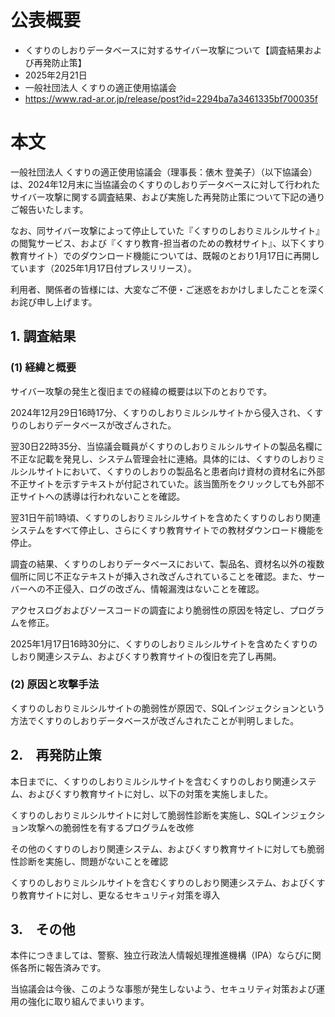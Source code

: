 # 公表概要
- くすりのしおりデータベースに対するサイバー攻撃について【調査結果および再発防止策】
- 2025年2月21日
- 一般社団法人 くすりの適正使用協議会
- https://www.rad-ar.or.jp/release/post?id=2294ba7a3461335bf700035f

# 本文
一般社団法人 くすりの適正使用協議会（理事長：俵木 登美子）（以下協議会）は、2024年12月末に当協議会のくすりのしおりデータベースに対して行われたサイバー攻撃に関する調査結果、および実施した再発防止策について下記の通りご報告いたします。

なお、同サイバー攻撃によって停止していた『くすりのしおりミルシルサイト』の閲覧サービス、および『くすり教育-担当者のための教材サイト』、以下くすり教育サイト）でのダウンロード機能については、既報のとおり1月17日に再開しています（2025年1月17日付プレスリリース）。

利用者、関係者の皆様には、大変なご不便・ご迷惑をおかけしましたことを深くお詫び申し上げます。

## 1. 調査結果
### (1) 経緯と概要
サイバー攻撃の発生と復旧までの経緯の概要は以下のとおりです。

2024年12月29日16時17分、くすりのしおりミルシルサイトから侵入され、くすりのしおりデータベースが改ざんされた。

翌30日22時35分、当協議会職員がくすりのしおりミルシルサイトの製品名欄に不正な記載を発見し、システム管理会社に連絡。具体的には、くすりのしおりミルシルサイトにおいて、くすりのしおりの製品名と患者向け資材の資材名に外部不正サイトを示すテキストが付記されていた。該当箇所をクリックしても外部不正サイトへの誘導は行われないことを確認。

翌31日午前1時頃、くすりのしおりミルシルサイトを含めたくすりのしおり関連システムをすべて停止し、さらにくすり教育サイトでの教材ダウンロード機能を停止。

調査の結果、くすりのしおりデータベースにおいて、製品名、資材名以外の複数個所に同じ不正なテキストが挿入され改ざんされていることを確認。また、サーバーへの不正侵入、ログの改ざん、情報漏洩はないことを確認。

アクセスログおよびソースコードの調査により脆弱性の原因を特定し、プログラムを修正。

2025年1月17日16時30分に、くすりのしおりミルシルサイトを含めたくすりのしおり関連システム、およびくすり教育サイトの復旧を完了し再開。

### (2) 原因と攻撃手法
くすりのしおりミルシルサイトの脆弱性が原因で、SQLインジェクションという方法でくすりのしおりデータベースが改ざんされたことが判明しました。

## 2.　再発防止策
本日までに、くすりのしおりミルシルサイトを含むくすりのしおり関連システム、およびくすり教育サイトに対し、以下の対策を実施しました。

くすりのしおりミルシルサイトに対して脆弱性診断を実施し、SQLインジェクション攻撃への脆弱性を有するプログラムを改修

その他のくすりのしおり関連システム、およびくすり教育サイトに対しても脆弱性診断を実施し、問題がないことを確認

くすりのしおりミルシルサイトを含むくすりのしおり関連システム、およびくすり教育サイトに対し、更なるセキュリティ対策を導入

## 3.　その他
本件につきましては、警察、独立行政法人情報処理推進機構（IPA）ならびに関係各所に報告済みです。

当協議会は今後、このような事態が発生しないよう、セキュリティ対策および運用の強化に取り組んでまいります。
